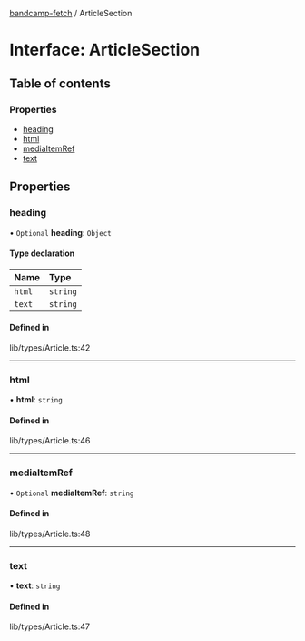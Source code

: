 [bandcamp-fetch](../README.md) / ArticleSection

# Interface: ArticleSection

## Table of contents

### Properties

- [heading](ArticleSection.md#heading)
- [html](ArticleSection.md#html)
- [mediaItemRef](ArticleSection.md#mediaitemref)
- [text](ArticleSection.md#text)

## Properties

### heading

• `Optional` **heading**: `Object`

#### Type declaration

| Name | Type |
| :------ | :------ |
| `html` | `string` |
| `text` | `string` |

#### Defined in

lib/types/Article.ts:42

___

### html

• **html**: `string`

#### Defined in

lib/types/Article.ts:46

___

### mediaItemRef

• `Optional` **mediaItemRef**: `string`

#### Defined in

lib/types/Article.ts:48

___

### text

• **text**: `string`

#### Defined in

lib/types/Article.ts:47
